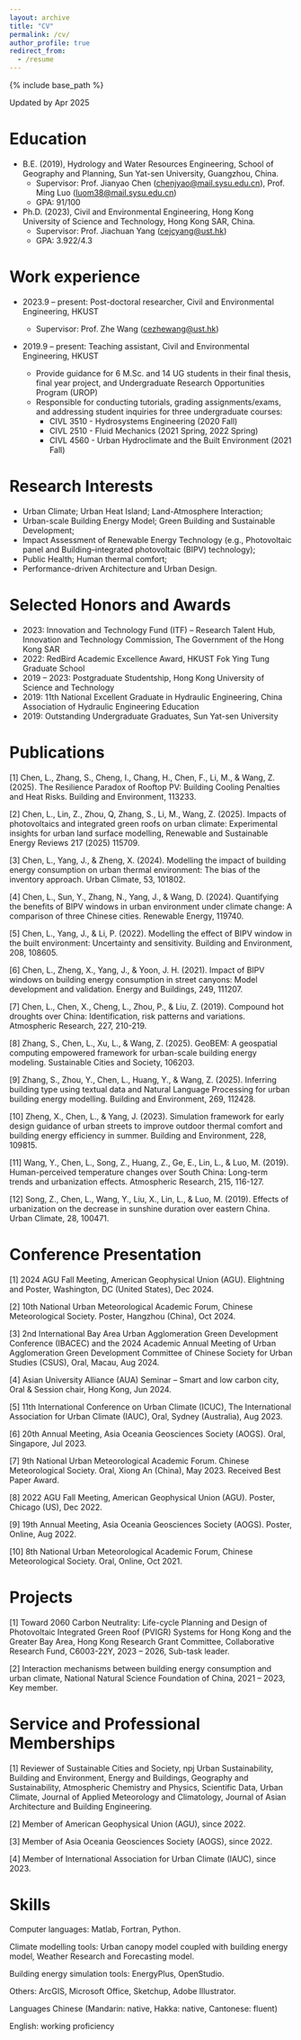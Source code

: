 ```yaml
---
layout: archive
title: "CV"
permalink: /cv/
author_profile: true
redirect_from:
  - /resume
---
```


{% include base_path %}

Updated by Apr 2025

Education
======
* B.E. (2019), Hydrology and Water Resources Engineering, School of Geography and Planning, Sun Yat-sen University, Guangzhou, China.
  * Supervisor: Prof. Jianyao Chen (chenjyao@mail.sysu.edu.cn), Prof. Ming Luo (luom38@mail.sysu.edu.cn)
  * GPA: 91/100
* Ph.D. (2023), Civil and Environmental Engineering, Hong Kong University of Science and Technology, Hong Kong SAR, China.
  * Supervisor: Prof. Jiachuan Yang (cejcyang@ust.hk)
  * GPA: 3.922/4.3


Work experience
======
* 2023.9 – present: Post-doctoral researcher, Civil and Environmental Engineering, HKUST
  * Supervisor: Prof. Zhe Wang (cezhewang@ust.hk)

* 2019.9 – present: Teaching assistant, Civil and Environmental Engineering, HKUST
  * Provide guidance for 6 M.Sc. and 14 UG students in their final thesis, final year project, and Undergraduate Research Opportunities Program (UROP)
  * Responsible for conducting tutorials, grading assignments/exams, and addressing student inquiries for three undergraduate courses:
    * CIVL 3510 - Hydrosystems Engineering (2020 Fall)
    * CIVL 2510 - Fluid Mechanics (2021 Spring, 2022 Spring)
    * CIVL 4560 - Urban Hydroclimate and the Built Environment (2021 Fall)


Research Interests
======
  * Urban Climate; Urban Heat Island; Land-Atmosphere Interaction; 
  * Urban-scale Building Energy Model; Green Building and Sustainable Development;
  * Impact Assessment of Renewable Energy Technology (e.g., Photovoltaic panel and Building–integrated photovoltaic (BIPV) technology);
  * Public Health; Human thermal comfort;
  * Performance-driven Architecture and Urban Design.


Selected Honors and Awards
======
* 2023:	Innovation and Technology Fund (ITF) – Research Talent Hub, Innovation and Technology Commission, The Government of the Hong Kong SAR
* 2022:	RedBird Academic Excellence Award, HKUST Fok Ying Tung Graduate School
* 2019 – 2023: Postgraduate Studentship, Hong Kong University of Science and Technology
* 2019: 11th National Excellent Graduate in Hydraulic Engineering, China Association of Hydraulic Engineering Education
* 2019: Outstanding Undergraduate Graduates, Sun Yat-sen University


Publications
======
[1] Chen, L., Zhang, S., Cheng, I., Chang, H., Chen, F., Li, M., & Wang, Z. (2025). The Resilience Paradox of Rooftop PV: Building Cooling Penalties and Heat Risks. Building and Environment, 113233.

[2] Chen, L., Lin, Z., Zhou, Q, Zhang, S., Li, M., Wang, Z. (2025). Impacts of photovoltaics and integrated green roofs on urban climate: Experimental insights for urban land surface modelling, Renewable and Sustainable Energy Reviews 217 (2025) 115709.

[3] Chen, L., Yang, J., & Zheng, X. (2024). Modelling the impact of building energy consumption on urban thermal environment: The bias of the inventory approach. Urban Climate, 53, 101802.

[4] Chen, L., Sun, Y., Zhang, N., Yang, J., & Wang, D. (2024). Quantifying the benefits of BIPV windows in urban environment under climate change: A comparison of three Chinese cities. Renewable Energy, 119740.

[5] Chen, L., Yang, J., & Li, P. (2022). Modelling the effect of BIPV window in the built environment: Uncertainty and sensitivity. Building and Environment, 208, 108605.

[6] Chen, L., Zheng, X., Yang, J., & Yoon, J. H. (2021). Impact of BIPV windows on building energy consumption in street canyons: Model development and validation. Energy and Buildings, 249, 111207.

[7] Chen, L., Chen, X., Cheng, L., Zhou, P., & Liu, Z. (2019). Compound hot droughts over China: Identification, risk patterns and variations. Atmospheric Research, 227, 210-219.

[8] Zhang, S., Chen, L., Xu, L., & Wang, Z. (2025). GeoBEM: A geospatial computing empowered framework for urban-scale building energy modeling. Sustainable Cities and Society, 106203.

[9] Zhang, S., Zhou, Y., Chen, L., Huang, Y., & Wang, Z. (2025). Inferring building type using textual data and Natural Language Processing for urban building energy modelling. Building and Environment, 269, 112428.

[10] Zheng, X., Chen, L., & Yang, J. (2023). Simulation framework for early design guidance of urban streets to improve outdoor thermal comfort and building energy efficiency in summer. Building and Environment, 228, 109815.

[11] Wang, Y., Chen, L., Song, Z., Huang, Z., Ge, E., Lin, L., & Luo, M. (2019). Human-perceived temperature changes over South China: Long-term trends and urbanization effects. Atmospheric Research, 215, 116-127.

[12] Song, Z., Chen, L., Wang, Y., Liu, X., Lin, L., & Luo, M. (2019). Effects of urbanization on the decrease in sunshine duration over eastern China. Urban Climate, 28, 100471.


Conference Presentation
======
[1] 2024 AGU Fall Meeting, American Geophysical Union (AGU). Elightning and Poster, Washington, DC (United States), Dec 2024.

[2] 10th National Urban Meteorological Academic Forum, Chinese Meteorological Society. Poster, Hangzhou (China), Oct 2024.

[3] 2nd International Bay Area Urban Agglomeration Green Development Conference (IBACEC) and the 2024 Academic Annual Meeting of Urban Agglomeration Green Development Committee of Chinese Society for Urban Studies (CSUS), Oral, Macau, Aug 2024.

[4] Asian University Alliance (AUA) Seminar – Smart and low carbon city, Oral & Session chair, Hong Kong, Jun 2024.

[5] 11th International Conference on Urban Climate (ICUC), The International Association for Urban Climate (IAUC), Oral, Sydney (Australia), Aug 2023.

[6] 20th Annual Meeting, Asia Oceania Geosciences Society (AOGS). Oral, Singapore, Jul 2023.

[7] 9th National Urban Meteorological Academic Forum. Chinese Meteorological Society. Oral, Xiong An (China), May 2023. Received Best Paper Award.

[8] 2022 AGU Fall Meeting, American Geophysical Union (AGU). Poster, Chicago (US), Dec 2022.

[9] 19th Annual Meeting, Asia Oceania Geosciences Society (AOGS). Poster, Online, Aug 2022.

[10] 8th National Urban Meteorological Academic Forum, Chinese Meteorological Society. Oral, Online, Oct 2021.


  
Projects
======
[1] Toward 2060 Carbon Neutrality: Life-cycle Planning and Design of Photovoltaic Integrated Green Roof (PVIGR) Systems for Hong Kong and the Greater Bay Area, Hong Kong Research Grant Committee, Collaborative Research Fund, C6003-22Y, 2023 – 2026, Sub-task leader.

[2] Interaction mechanisms between building energy consumption and urban climate, National Natural Science Foundation of China, 2021 – 2023, Key member.



Service and Professional Memberships
======
[1] Reviewer of Sustainable Cities and Society, npj Urban Sustainability, Building and Environment, Energy and Buildings, Geography and Sustainability, Atmospheric Chemistry and Physics, Scientific Data, Urban Climate, Journal of Applied Meteorology and Climatology, Journal of Asian Architecture and Building Engineering.

[2] Member of American Geophysical Union (AGU), since 2022.

[3] Member of Asia Oceania Geosciences Society (AOGS), since 2022. 

[4] Member of International Association for Urban Climate (IAUC), since 2023.


  
Skills
======
Computer languages: Matlab, Fortran, Python.

Climate modelling tools: Urban canopy model coupled with building energy model, Weather Research and Forecasting model.

Building energy simulation tools: EnergyPlus, OpenStudio. 

Others: ArcGIS, Microsoft Office, Sketchup, Adobe Illustrator.

Languages	Chinese (Mandarin: native, Hakka: native, Cantonese: fluent)

English: working proficiency
 
